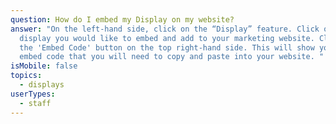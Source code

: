 ```yaml
---
question: How do I embed my Display on my website?
answer: "On the left-hand side, click on the “Display” feature. Click on the
  display you would like to embed and add to your marketing website. Click on
  the 'Embed Code' button on the top right-hand side. This will show you the
  embed code that you will need to copy and paste into your website. "
isMobile: false
topics:
  - displays
userTypes:
  - staff
---
```

